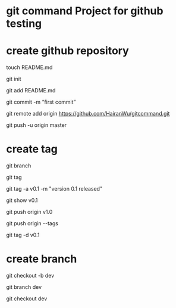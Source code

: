 # git command Project for github testing

# create github repository

touch README.md 

git init 

git add README.md 

git commit -m “first commit” 

git remote add origin https://github.com/HairanWu/gitcommand.git

git push -u origin master

# create tag
git branch

git tag

git tag -a v0.1 -m "version 0.1 released"

git show v0.1

git push origin v1.0

git push origin --tags

git tag -d v0.1

# create branch

git checkout -b dev

git branch dev

git checkout dev
